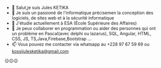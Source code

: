 - 👋 Salut,je suis Jules KETIKA
- 👀 Je suis un passioné de l'informatique précisemen la conception des logiciels, de sites web et à la sécurité informatique
- 🌱 J'étudie actuellement à ESA (École Supérieure des Affaires)
- 💞️ Je peux collaborer en programmation ou aider des personnes qui ont un problème en Pascal(avec delphi ou lazarus), SQL, Angular, HTML, CSS, JS, TS,Java,Firebase,Bootstrap ...
- 📫 Vous pouvez me contacter via whatsapp au +228 97 67 59 69 ou kossijulesketika@gmail.com

😉😉😉
<!---
KossiJulesketika/KossiJulesketika is a ✨ special ✨ repository because its `README.md` (this file) appears on your GitHub profile.
You can click the Preview link to take a look at your changes.
--->
